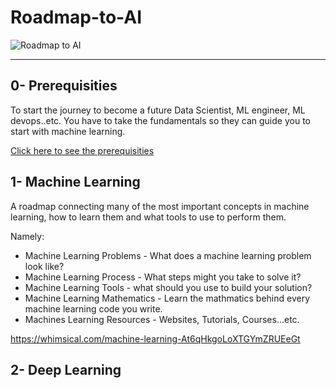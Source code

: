 # Roadmap-to-AI

![Roadmap to AI](https://user-images.githubusercontent.com/81964452/166590729-c3a6771c-7317-40e2-9c8c-49537468ff5e.png)

---

## 0- Prerequisities

To start the journey to become a future Data Scientist, ML engineer, ML devops..etc.
You have to take the fundamentals so they can guide you to start with machine learning.

[Click here to see the prerequisities](https://github.com/Basel-anaya/Roadmap-to-AI/tree/main/Prerequisites)

## 1- Machine Learning

A roadmap connecting many of the most important concepts in machine learning, how to learn them and what tools to use to perform them.

Namely:

- Machine Learning Problems - What does a machine learning problem look like?
- Machine Learning Process - What steps might you take to solve it?
- Machine Learning Tools - what should you use to build your solution?
- Machine Learning Mathematics - Learn the mathmatics behind every machine learning code you write.
- Machines Learning Resources - Websites, Tutorials, Courses...etc.

https://whimsical.com/machine-learning-At6qHkgoLoXTGYmZRUEeGt

## 2- Deep Learning
